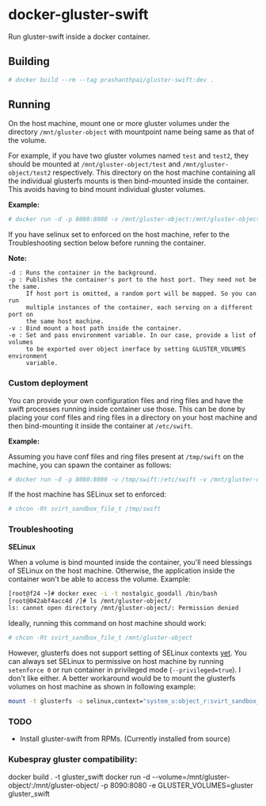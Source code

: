 # docker-gluster-swift
Run gluster-swift inside a docker container.

## Building

```bash
# docker build --rm --tag prashanthpai/gluster-swift:dev .
```

## Running

On the host machine, mount one or more gluster volumes under the directory
`/mnt/gluster-object` with mountpoint name being same as that of the volume.

For example, if you have two gluster volumes named `test` and `test2`, they
should be mounted at `/mnt/gluster-object/test` and `/mnt/gluster-object/test2`
respectively. This directory on the host machine containing all the individual
glusterfs mounts is then bind-mounted inside the container. This avoids having
to bind mount individual gluster volumes.

**Example:**

```bash
# docker run -d -p 8080:8080 -v /mnt/gluster-object:/mnt/gluster-object -e GLUSTER_VOLUMES="test test2" prashanthpai/gluster-swift:dev
```

If you have selinux set to enforced on the host machine, refer to the
Troubleshooting section below before running the container.

**Note:**

~~~
-d : Runs the container in the background.
-p : Publishes the container's port to the host port. They need not be the same.
     If host port is omitted, a random port will be mapped. So you can run
     multiple instances of the container, each serving on a different port on
     the same host machine.
-v : Bind mount a host path inside the container.
-e : Set and pass environment variable. In our case, provide a list of volumes
     to be exported over object inerface by setting GLUSTER_VOLUMES environment
     variable.
~~~

### Custom deployment

You can provide your own configuration files and ring files and have the
swift processes running inside container use those. This can be done by
placing your conf files and ring files in a directory on your host machine
and then bind-mounting it inside the container at `/etc/swift`.

**Example:**

Assuming you have conf files and ring files present at `/tmp/swift` on the
machine, you can spawn the container as follows:

```bash
# docker run -d -p 8080:8080 -v /tmp/swift:/etc/swift -v /mnt/gluster-object:/mnt/gluster-object prashanthpai/gluster-swift:dev
```

If the host machine has SELinux set to enforced:

```bash
# chcon -Rt svirt_sandbox_file_t /tmp/swift
```

### Troubleshooting

**SELinux**

When a volume is bind mounted inside the container, you'll need blessings of
SELinux on the host machine. Otherwise, the application inside the container
won't be able to access the volume. Example:

```bash
[root@f24 ~]# docker exec -i -t nostalgic_goodall /bin/bash
[root@042abf4acc4d /]# ls /mnt/gluster-object/
ls: cannot open directory /mnt/gluster-object/: Permission denied
```

Ideally, running this command on host machine should work:

```bash
# chcon -Rt svirt_sandbox_file_t /mnt/gluster-object
```

However, glusterfs does not support setting of SELinux contexts [yet][1].
You can always set SELinux to permissive on host machine by running
`setenforce 0` or run container in privileged mode (`--privileged=true`).
I don't like either. A better workaround would be to mount the glusterfs
volumes on host machine as shown in following example:

[1]: https://bugzilla.redhat.com/show_bug.cgi?id=1252627

```bash
mount -t glusterfs -o selinux,context="system_u:object_r:svirt_sandbox_file_t:s0" `hostname`:test /mnt/gluster-object/test
```

### TODO

* Install gluster-swift from RPMs. (Currently installed from source)


### Kubespray gluster compatibility:


docker build . -t gluster_swift
docker run -d --volume=/mnt/gluster-object/:/mnt/gluster-object/ -p 8090:8080 -e GLUSTER_VOLUMES=gluster gluster_swift
